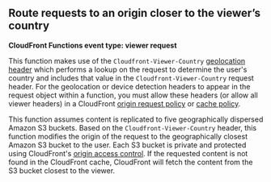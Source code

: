 ## Route requests to an origin closer to the viewer’s country

**CloudFront Functions event type: viewer request**

This function makes use of the `Cloudfront-Viewer-Country` [geolocation header](https://docs.aws.amazon.com/AmazonCloudFront/latest/DeveloperGuide/using-cloudfront-headers.html#cloudfront-headers-viewer-location) which performs a lookup on the request to determine the user's country and includes that value in the `Cloudfront-Viewer-Country` request header. For the geolocation or device detection headers to appear in the request object within a function, you must allow these headers (or allow all viewer headers) in a CloudFront [origin request policy](https://docs.aws.amazon.com/AmazonCloudFront/latest/DeveloperGuide/controlling-origin-requests.html#origin-request-understand-origin-request-policy) or [cache policy](https://docs.aws.amazon.com/AmazonCloudFront/latest/DeveloperGuide/controlling-the-cache-key.html#cache-key-understand-cache-policy).

This function assumes content is replicated to five geographically dispersed Amazon S3 buckets. Based on the `Cloudfront-Viewer-Country` header, this function modifies the origin of the request to the geographically closest Amazon S3 bucket to the user. Each S3 bucket is private and protected using CloudFront's [origin access control](https://docs.aws.amazon.com/AmazonCloudFront/latest/DeveloperGuide/private-content-restricting-access-to-s3.html). If the requested content is not found in the CloudFront cache, CloudFront will fetch the content from the S3 bucket closest to the viewer.